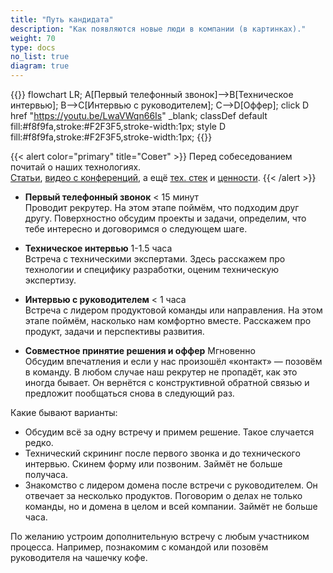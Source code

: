 ```yaml
---
title: "Путь кандидата"
description: "Как появляются новые люди в компании (в картинках)."
weight: 70
type: docs
no_list: true
diagram: true
---
```


{{<diagram>}}
flowchart LR;
  A[Первый телефонный звонок]-->B[Техническое интервью];
  B-->C[Интервью с руководителем];
  C-->D[Оффер];
  click D href "https://youtu.be/LwaVWqn66Is" _blank;
  classDef default fill:#f8f9fa,stroke:#F2F3F5,stroke-width:1px;
  style D fill:#f8f9fa,stroke:#F2F3F5,stroke-width:1px;
{{</diagram>}}

{{< alert color="primary" title="Совет" >}}
Перед собеседованием почитай о наших технологиях. <br />[Cтатьи](https://habr.com/ru/company/leroy_merlin/), [видео с конференций](https://www.youtube.com/channel/UCIqfZ4wqEoC6x6x-zyPCL8g), а ещё [тех. стек](/stack) и [ценности](/values).
{{< /alert >}}

- **Первый телефонный звонок** <span class="text-muted pl-2">< 15 минут</span><br />
Проводит рекрутер. На этом этапе поймём, что подходим друг другу. Поверхностно обсудим проекты и задачи, определим, что тебе интересно и договоримся о следующем шаге. <br />

- **Техническое интервью** <span class="text-muted pl-2">1-1.5 часа</span><br />
Встреча с техническими экспертами. Здесь расскажем про технологии и специфику разработки, оценим техническую экспертизу.<br />

- **Интервью с руководителем** <span class="text-muted pl-2">< 1 часа</span><br />
Встреча с лидером продуктовой команды или направления. На этом этапе поймём, насколько нам комфортно вместе. Расскажем про продукт, задачи и перспективы развития. <br />

- **Совместное принятие решения и оффер** <span class="text-muted pl-2">Мгновенно</span><br />
Обсудим впечатления и если у нас произошёл «контакт» — позовём в команду. В любом случае наш рекрутер не пропадёт, как это иногда бывает. Он вернётся с конструктивной обратной связью и предложит пообщаться снова в следующий раз. 

Какие бывают варианты: 

- Обсудим всё за одну встречу и примем решение. Такое случается редко.
- Технический скрининг после первого звонка и до технического интервью. Скинем форму или позвоним. Займёт не больше получаса.
- Знакомство с лидером домена после встречи с руководителем. Он отвечает за несколько продуктов. Поговорим о делах не только команды, но и домена в целом и всей компании. Займёт не больше часа.

По желанию устроим дополнительную встречу с любым участником процесса. Например, познакомим с командой или позовём руководителя на чашечку кофе.
